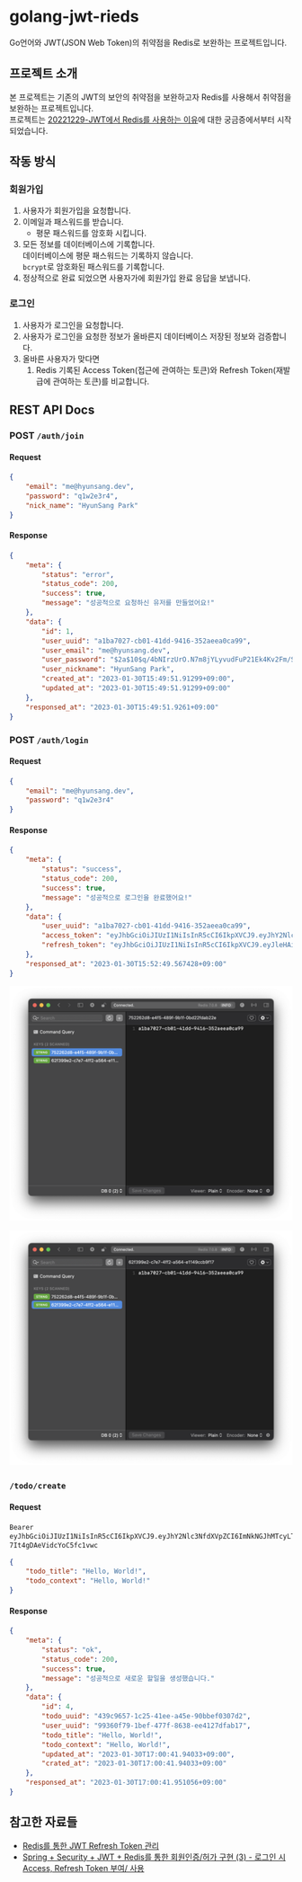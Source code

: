 # golang-jwt-rieds
Go언어와 JWT(JSON Web Token)의 취약점을 Redis로 보완하는 프로젝트입니다.

## 프로젝트 소개
본 프로젝트는 기존의 JWT의 보안의 취약점을 보완하고자 Redis를 사용해서 취약점을 보완하는 프로젝트입니다.  
프로젝트는 [20221229-JWT에서 Redis를 사용하는 이유](https://hyunsang.dev/TIL/Golang/20221229-JWT%EC%97%90%EC%84%9C-Redis%EB%A5%BC-%EC%82%AC%EC%9A%A9%ED%95%98%EB%8A%94-%EC%9D%B4%EC%9C%A0.html)에 대한 궁금증에서부터 시작되었습니다.

## 작동 방식
### 회원가입
1. 사용자가 회원가입을 요청합니다.
2. 이메일과 패스워드를 받습니다.
   - 평문 패스워드를 암호화 시킵니다. 
3. 모든 정보를 데이터베이스에 기록합니다.  
데이터베이스에 평문 패스워드는 기록하지 않습니다.  
`bcrypt`로 암호화된 패스워드를 기록합니다.
4. 정상적으로 완료 되었으면 사용자가에 회원가입 완료 응답을 보냅니다.

### 로그인
1. 사용자가 로그인을 요청합니다.
2. 사용자가 로그인을 요청한 정보가 올바른지 데이터베이스 저장된 정보와 검증합니다.
3. 올바른 사용자가 맞다면
   1. Redis 기록된 Access Token(접근에 관여하는 토큰)와  Refresh Token(재발급에 관여하는 토큰)를 비교합니다.

## REST API Docs
### POST `/auth/join`
#### Request
```json
{
    "email": "me@hyunsang.dev",
    "password": "q1w2e3r4",
    "nick_name": "HyunSang Park"
}
```

#### Response
```json
{
    "meta": {
        "status": "error",
        "status_code": 200,
        "success": true,
        "message": "성공적으로 요청하신 유저를 만들었어요!"
    },
    "data": {
        "id": 1,
        "user_uuid": "a1ba7027-cb01-41dd-9416-352aeea0ca99",
        "user_email": "me@hyunsang.dev",
        "user_password": "$2a$10$q/4bNIrzUrO.N7m8jYLyvudFuP21Ek4Kv2Fm/SkNDZY1Xt0URWZKi",
        "user_nickname": "HyunSang Park",
        "created_at": "2023-01-30T15:49:51.91299+09:00",
        "updated_at": "2023-01-30T15:49:51.91299+09:00"
    },
    "responsed_at": "2023-01-30T15:49:51.9261+09:00"
}
```

### POST `/auth/login`
#### Request
```json
{
    "email": "me@hyunsang.dev",
    "password": "q1w2e3r4"
}
```

#### Response
```json
{
    "meta": {
        "status": "success",
        "status_code": 200,
        "success": true,
        "message": "성공적으로 로그인을 완료했어요!"
    },
    "data": {
        "user_uuid": "a1ba7027-cb01-41dd-9416-352aeea0ca99",
        "access_token": "eyJhbGciOiJIUzI1NiIsInR5cCI6IkpXVCJ9.eyJhY2Nlc3NfdXVpZCI6IjYyZjM5OWUyLWM3ZTctNGZmMi1hNTY0LWUxMTQ5Y2NiOWYxNyIsImF1dGhvcml6ZWQiOnRydWUsImV4cCI6MTY3NTA2MjQ2OSwidXNlcl91dWlkIjoiYTFiYTcwMjctY2IwMS00MWRkLTk0MTYtMzUyYWVlYTBjYTk5In0.IxURueOzBaBbRJt7q-O26rXtH8g2_6dCXS9JiEz73kY",
        "refresh_token": "eyJhbGciOiJIUzI1NiIsInR5cCI6IkpXVCJ9.eyJleHAiOjE2NzU2NjYzNjksInJlZnJlc2hfdXVpZCI6Ijc1MjI2MmQ4LWU0ZjUtNDg5Zi05YjFmLTBiZDIyZmRhYjIyZSIsInVzZXJfdXVpZCI6ImExYmE3MDI3LWNiMDEtNDFkZC05NDE2LTM1MmFlZWEwY2E5OSJ9.gS_RH65_JUUYcPULj5tE-q36cG2guBzkQvcEHCpOEK8"
    },
    "responsed_at": "2023-01-30T15:52:49.567428+09:00"
}
```
![](./assets/login-redis-01.png)

![](./assets/login-redis-02.png)

### `/todo/create`

#### Request
```text
Bearer eyJhbGciOiJIUzI1NiIsInR5cCI6IkpXVCJ9.eyJhY2Nlc3NfdXVpZCI6ImNkNGJhMTcyLTRhZWMtNGVmYi1hNWNmLTZiZWVmZjVjYzk5OCIsImF1dGhvcml6ZWQiOnRydWUsImV4cCI6MTY3NTA2NjMzNiwidXNlcl91dWlkIjoiOTkzNjBmNzktMWJlZi00NzdmLTg2MzgtZWU0MTI3ZGZhYjE3In0.G5iW0m2SL4mMHZR13TAy-7It4gDAeVidcYoC5fc1vwc
```
```json
{
    "todo_title": "Hello, World!",
    "todo_context": "Hello, World!"
}
```

#### Response
```json
{
    "meta": {
        "status": "ok",
        "status_code": 200,
        "success": true,
        "message": "성공적으로 새로운 할일을 생성했습니다."
    },
    "data": {
        "id": 4,
        "todo_uuid": "439c9657-1c25-41ee-a45e-90bbef0307d2",
        "user_uuid": "99360f79-1bef-477f-8638-ee4127dfab17",
        "todo_title": "Hello, World!",
        "todo_context": "Hello, World!",
        "updated_at": "2023-01-30T17:00:41.94033+09:00",
        "crated_at": "2023-01-30T17:00:41.94033+09:00"
    },
    "responsed_at": "2023-01-30T17:00:41.951056+09:00"
}
```

## 참고한 자료들
- [Redis를 통한 JWT Refresh Token 관리](https://sol-devlog.tistory.com/22)
- [Spring + Security + JWT + Redis를 통한 회원인증/허가 구현 (3) - 로그인 시 Access, Refresh Token 부여/ 사용](https://velog.io/@ehdrms2034/Spring-Security-JWT-Redis%EB%A5%BC-%ED%86%B5%ED%95%9C-%ED%9A%8C%EC%9B%90%EC%9D%B8%EC%A6%9D%ED%97%88%EA%B0%80-%EA%B5%AC%ED%98%84)